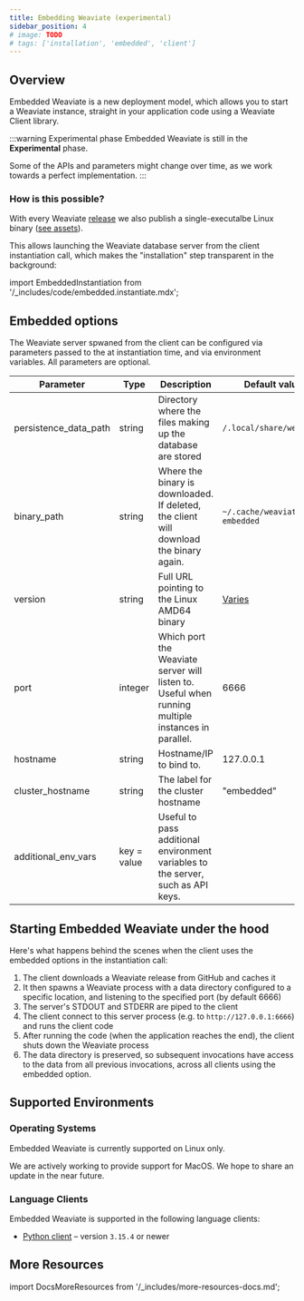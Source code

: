 ```yaml
---
title: Embedding Weaviate (experimental)
sidebar_position: 4
# image: TODO
# tags: ['installation', 'embedded', 'client']
---
```

## Overview

Embedded Weaviate is a new deployment model, which allows you to start a Weaviate instance, straight in your application code using a Weaviate Client library.

:::warning Experimental phase
Embedded Weaviate is still in the **Experimental** phase.

Some of the APIs and parameters might change over time, as we work towards a perfect implementation.
:::

### How is this possible?

With every Weaviate [release](https://github.com/weaviate/weaviate/releases) we also publish a single-executalbe Linux binary ([see assets](https://github.com/weaviate/weaviate/releases)).

This allows launching the Weaviate database server from the client instantiation call, which makes the "installation" step transparent in the background:

import EmbeddedInstantiation from '/_includes/code/embedded.instantiate.mdx';

<EmbeddedInstantiation />

## Embedded options

The Weaviate server spwaned from the client can be configured via parameters passed to the at instantiation time, and via environment variables. All parameters are optional.

| Parameter | Type | Description | Default value | Environment variable |
| --------- | ---- | ----------- | ------------- | ------------------- |
| persistence_data_path | string | Directory where the files making up the database are stored | `/.local/share/weaviate` | `XDG_DATA_HOME` |
| binary_path | string | Where the binary is downloaded. If deleted, the client will download the binary again. | `~/.cache/weaviate-embedded` | `XDG_CACHE_HOME` |
| version | string | Full URL pointing to the Linux AMD64 binary | [Varies](https://github.com/weaviate/weaviate/releases) | |
| port | integer | Which port the Weaviate server will listen to. Useful when running multiple instances in parallel. | 6666 | |
| hostname | string | Hostname/IP to bind to. | 127.0.0.1 | |
| cluster_hostname | string | The label for the cluster hostname | "embedded" | CLUSTER_HOSTNAME |
| additional_env_vars | key = value | Useful to pass additional environment variables to the server, such as API keys. | |

## Starting Embedded Weaviate under the hood

Here's what happens behind the scenes when the client uses the embedded options in the instantiation call:
1. The client downloads a Weaviate release from GitHub and caches it
2. It then spawns a Weaviate process with a data directory configured to a specific location, and listening to the specified port (by default 6666)
3. The server's STDOUT and STDERR are piped to the client
4. The client connect to this server process (e.g. to `http://127.0.0.1:6666`) and runs the client code
5. After running the code (when the application reaches the end), the client shuts down the Weaviate process
6. The data directory is preserved, so subsequent invocations have access to the data from all previous invocations, across all clients using the embedded option.

## Supported Environments

### Operating Systems

Embedded Weaviate is currently supported on Linux only.

We are actively working to provide support for MacOS. We hope to share an update in the near future.

### Language Clients

Embedded Weaviate is supported in the following language clients:

* [Python client](../client-libraries/python.md) – version `3.15.4` or newer
<!-- * [JavaScript client](../client-libraries/javascript.md) – version `v` or newer -->

## More Resources

import DocsMoreResources from '/_includes/more-resources-docs.md';

<DocsMoreResources />
